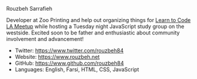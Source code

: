 Rouzbeh Sarrafieh

Developer at Zoo Printing and help out organizing things for [Learn to Code LA Meetup](https://www.meetup.com/LearnToCodeLA/) while hosting a Tuesday night JavaScript study group on the westside. Excited soon to be father and enthusiastic about community involvement and advancement!

- Twitter: https://www.twitter.com/rouzbeh84
- Website: https://www.rouzbeh.net
- GitHub: https://www.github.com/rouzbeh84
- Languages: English, Farsi, HTML, CSS, JavaScript
